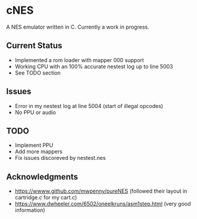 # cNES

A NES emulator written in C. Currently a work in progress.

## Current Status
- Implemented a rom loader with mapper 000 support
- Working CPU with an 100% accurate nestest log up to line 5003
- See TODO section

## Issues
- Error in my nestest log at line 5004 (start of illegal opcodes)
- No PPU or audio

## TODO
- Implement PPU
- Add more mappers
- Fix issues discoreved by nestest.nes

## Acknowledgments
- https://wwww.github.com/mwpenny/pureNES (followed their layout in cartridge.c for my cart.c)
- https://www.dwheeler.com/6502/oneelkruns/asm1step.html (very good information)
